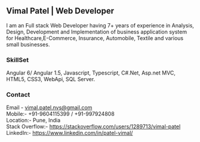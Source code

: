 ## Vimal Patel | Web Developer ##

I am an Full stack Web Developer having 7+ years of experience in Analysis, Design, Development and Implementation of business application system for Healthcare,E-Commerce, Insurance, Automobile, Textile and various small businesses.

### SkillSet ###
Angular 6/ Angular 1.5, Javascript, Typescript, C#.Net, Asp.net MVC, HTML5, CSS3, WebApi, SQL Server.

### Contact ###  
Email - vimal.patel.nvs@gmail.com <br>
Mobile:- +91-9604115399 / +91-997924808 <br>
Location:- Pune, India <br>
Stack Overflow:- https://stackoverflow.com/users/1289713/vimal-patel <br>
LinkedIn:- https://www.linkedin.com/in/patel-vimal/ <br>
